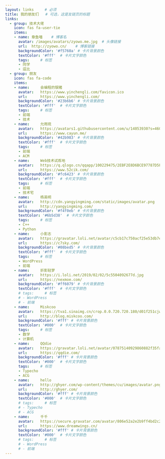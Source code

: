 ```yaml
---
layout: links     # 必须
title: 我的朋友们   # 可选，这是友链页的标题
links:
  - group: 技术大佬
    icon: fas fa-user-tie
    items:
    - name: 章鱼喵    # 博客名
      avatar: /images/avatars/zyowo.me.jpg  # 头像链接
      url:  http://zyowo.cn/    # 博客链接
      backgroundColor: '#f5760a' # 卡片背景颜色
      textColor: '#fff'  # 卡片文字颜色
      tags:     # 标签
      - 同学
      - 逗比
  - group: 朋友
    icon: fas fa-code
    items:
    - name:     会编程的银猪
      avatar:   https://www.yinchengli.com/favicon.ico
      url:      https://www.yinchengli.com/
      backgroundColor: '#23b6b6' # 卡片背景颜色
      textColor: '#fff'  # 卡片文字颜色
      tags:     # 标签
      - 前端
      - 技术
    - name:     允雨琉
      avatar:   https://avatars1.githubusercontent.com/u/14053930?s=460&v=4
      url:      https://www.cayun.me/
      backgroundColor: '#42b983' # 卡片背景颜色
      textColor: '#fff'  # 卡片文字颜色
      tags:     # 标签
      - 前端
      - ACM
    - name:     Web技术试炼地
      avatar:   https://q.qlogo.cn/qqapp/100229475/2EBF2E8D6BCE97787D5F3CDC6DDBECED/160
      url:      https://www.52cik.com/
      backgroundColor: '#fc6423' # 卡片背景颜色
      textColor: '#fff'  # 卡片文字颜色
      tags:     # 标签
      - 前端
      - 技术宅
    - name:     杨英明
      avatar:   http://cdn.yangyingming.com/static/images/avatar.png
      url:      http://yangyingming.com/
      backgroundColor: '#f4f0eb' # 卡片背景颜色
      textColor: '#6b5d38'  # 卡片文字颜色
      tags:     # 标签
      - C++
      - Python
    - name:     小影志
      avatar:   https://gravatar.loli.net/avatar/c5cb17c750acf25e53db7e9f236f694b?s=50&d=mm&r=g
      url:      https://c7sky.com/
      backgroundColor: '#08bed5' # 卡片背景颜色
      textColor: '#fff'  # 卡片文字颜色
      tags:     # 标签
      - WordPress
      - 前端
    - name:     折影轻梦
      avatar:   https://i.loli.net/2019/02/02/5c5504092677d.jpg
      url:      https://nexmoe.com/
      backgroundColor: '#ff6079' # 卡片背景颜色
      textColor: '#fff'  # 卡片文字颜色
      # tags:     # 标签
      # - WordPress
      # - 前端
    - name:     Miskcoo
      avatar:   https://tva1.sinaimg.cn/crop.0.0.720.720.180/d01f251cjw8eve9bgkwqvj20k00k0mxv.jpg
      url:      http://blog.miskcoo.com/
      backgroundColor: '#fff' # 卡片背景颜色
      textColor: '#000'  # 卡片文字颜色
      tags:     # 标签
      - 数学
      - 计算机
    - name:     QQdie
      avatar:   https://gravatar.loli.net/avatar/07875140929860882f35fa5c06056d74?d=mm
      url:      https://qqdie.com/
      backgroundColor: '#fff' # 卡片背景颜色
      textColor: '#000'  # 卡片文字颜色
      tags:     # 标签
      - Typecho
      - ACG
    - name:     hello
      avatar:   http://ghyer.com/wp-content/themes/cu/images/avatar.png
      url:      http://ghyer.com/
      backgroundColor: '#fff' # 卡片背景颜色
      textColor: '#000'  # 卡片文字颜色
      # tags:     # 标签
      # - Typecho
      # - ACG
    - name:     千千
      avatar:   https://secure.gravatar.com/avatar/806e52a2e2b9ff4bd2c23140df75cc1f?s=50&d=identicon&r=g
      url:      https://www.dreamwings.cn/
      backgroundColor: '#fff' # 卡片背景颜色
      textColor: '#000'  # 卡片文字颜色
      # tags:     # 标签
      # - WordPress
      # - 前端
---
```

